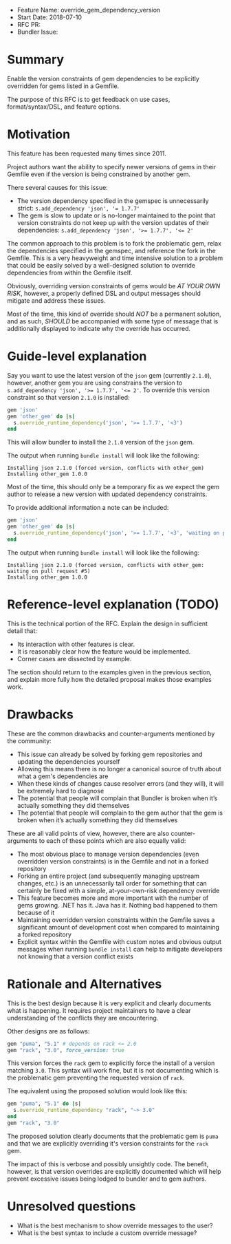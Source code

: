 - Feature Name: override_gem_dependency_version
- Start Date: 2018-07-10
- RFC PR:
- Bundler Issue:

# Summary

Enable the version constraints of gem dependencies to be explicitly overridden for gems listed in a Gemfile.

The purpose of this RFC is to get feedback on use cases, format/syntax/DSL, and feature options.

# Motivation

This feature has been requested many times since 2011.

Project authors want the ability to specify newer versions of gems in their Gemfile even if the version is being constrained by another gem.

There several causes for this issue:
- The version dependency specified in the gemspec is unnecessarily strict: `s.add_dependency 'json', '= 1.7.7'`
- The gem is slow to update or is no-longer maintained to the point that version constraints do not keep up with the version updates of their dependencies: `s.add_dependency 'json', '>= 1.7.7', '<= 2'`

The common approach to this problem is to fork the problematic gem, relax the dependencies specified in the gemspec, and reference the fork in the Gemfile. This is a very heavyweight and time intensive solution to a problem that could be easily solved by a well-designed solution to override dependencies from within the Gemfile itself.

Obviously, overriding version constraints of gems would be *AT YOUR OWN RISK*, however, a properly defined DSL and output messages should mitigate and address these issues.

Most of the time, this kind of override should *NOT* be a permanent solution, and as such, *SHOULD* be accompanied with some type of message that is additionally displayed to indicate why the override has occurred.  

# Guide-level explanation

Say you want to use the latest version of the `json` gem (currently `2.1.0`), however, another gem you are using constrains the version to `s.add_dependency 'json', '>= 1.7.7', '<= 2'`.  To override this version constraint so that version `2.1.0` is installed:

```ruby
gem 'json'
gem 'other_gem' do |s|
  s.override_runtime_dependency('json', '>= 1.7.7', '<3')
end
```

This will allow bundler to install the `2.1.0` version of the `json` gem.

The output when running `bundle install` will look like the following:

```
Installing json 2.1.0 (forced version, conflicts with other_gem)
Installing other_gem 1.0.0
```

Most of the time, this should only be a temporary fix as we expect the gem author to release a new version with updated dependency constraints.

To provide additional information a note can be included:

```ruby
gem 'json'
gem 'other_gem' do |s|
  s.override_runtime_dependency('json', '>= 1.7.7', '<3', 'waiting on pull request #5')
end
```

The output when running `bundle install` will look like the following:

```
Installing json 2.1.0 (forced version, conflicts with other_gem: waiting on pull request #5)
Installing other_gem 1.0.0
```

# Reference-level explanation (TODO)

This is the technical portion of the RFC. Explain the design in sufficient detail that:

- Its interaction with other features is clear.
- It is reasonably clear how the feature would be implemented.
- Corner cases are dissected by example.

The section should return to the examples given in the previous section, and explain more fully how the detailed proposal makes those examples work.

# Drawbacks

These are the common drawbacks and counter-arguments mentioned by the community:
* This issue can already be solved by forking gem repositories and updating the dependencies yourself
* Allowing this means there is no longer a canonical source of truth about what a gem's dependencies are
* When these kinds of changes cause resolver errors (and they will), it will be extremely hard to diagnose
* The potential that people will complain that Bundler is broken when it’s actually something they did themselves
* The potential that people will complain to the gem author that the gem is broken when it’s actually something they did themselves

These are all valid points of view, however, there are also counter-arguments to each of these points which are also equally valid:
* The most obvious place to manage version dependencies (even overridden version constraints) is in the Gemfile and not in a forked repository
* Forking an entire project (and subsequently managing upstream changes, etc.) is an unnecessarily tall order for something that can certainly be fixed with a simple, at-your-own-risk dependency override
* This feature becomes more and more important with the number of gems growing. .NET has it. Java has it. Nothing bad happened to them because of it
* Maintaining overridden version constraints within the Gemfile saves a significant amount of development cost when compared to maintaining a forked repository
* Explicit syntax within the Gemfile with custom notes and obvious output messages when running `bundle install` can help to mitigate developers not knowing that a version conflict exists

# Rationale and Alternatives

This is the best design because it is very explicit and clearly documents what is happening.
It requires project maintainers to have a clear understanding of the conflicts they are encountering.

Other designs are as follows:

```ruby
gem "puma", "5.1" # depends on rack <= 2.0
gem "rack", "3.0", force_version: true
```

This version forces the `rack` gem to explicitly force the install of a version matching `3.0`.
This syntax will work fine, but it is not documenting which is the problematic gem preventing the requested version of `rack`.

The equivalent using the proposed solution would look like this:

```ruby
gem "puma", "5.1" do |s|
  s.override_runtime_dependency "rack", "~> 3.0"
end
gem "rack", "3.0"
```

The proposed solution clearly documents that the problematic gem is `puma` and that we are explicitly overriding it's version constraints for the `rack` gem.

The impact of this is verbose and possibly unsightly code.  The benefit, however, is that version overrides are explicitly documented which will help prevent excessive issues being lodged to bundler and to gem authors.

# Unresolved questions

* What is the best mechanism to show override messages to the user?
* What is the best syntax to include a custom override message?
